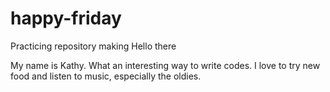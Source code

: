 # happy-friday
Practicing repository making 
Hello there

My name is Kathy. What an interesting way to write codes. 
I love to try new food and listen to music, especially the oldies. 
